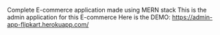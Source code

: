 Complete E-commerce application made using MERN stack
This is the admin application for this E-commerce
Here is the DEMO: https://admin-app-flipkart.herokuapp.com/
